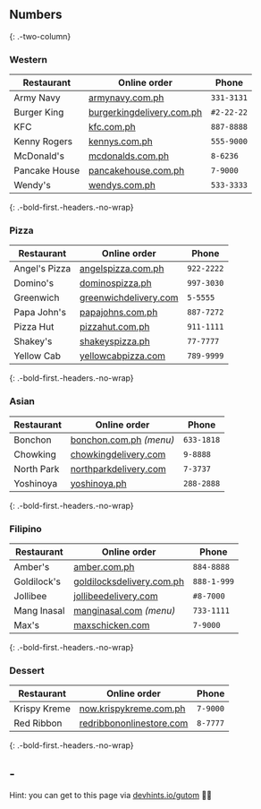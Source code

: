 ## Numbers

{: .-two-column}

### Western

| Restaurant    | Online order                                                        | Phone                                                                                                       |
| ------------- | ------------------------------------------------------------------- | ----------------------------------------------------------------------------------------------------------- |
| Army Navy     | [armynavy.com.ph](http://www.armynavy.com.ph/)                      | `331-3131`                                                                                                  |
| Burger King   | [burgerkingdelivery.com.ph](https://www.burgerkingdelivery.com.ph/) | <abbr class='hint-mark hint--bottom' data-hint='Yes, you need to dial the # sign'><i></i></abbr> `#2-22-22` |
| KFC           | [kfc.com.ph](https://www.kfc.com.ph)                                | `887-8888`                                                                                                  |
| Kenny Rogers  | [kennys.com.ph](http://kennys.com.ph/)                              | `555-9000`                                                                                                  |
| McDonald's    | [mcdonalds.com.ph](http://www.mcdonalds.com.ph/mcdelivery)          | `8-6236`                                                                                                    |
| Pancake House | [pancakehouse.com.ph](https://www.pancakehouse.com.ph/)             | `7-9000`                                                                                                    |
| Wendy's       | [wendys.com.ph](https://wendys.com.ph/delivery/)                    | `533-3333`                                                                                                  |

{: .-bold-first.-headers.-no-wrap}

### Pizza

| Restaurant    | Online order                                              | Phone      |
| ------------- | --------------------------------------------------------- | ---------- |
| Angel's Pizza | [angelspizza.com.ph](http://angelspizza.com.ph/)          | `922-2222` |
| Domino's      | [dominospizza.ph](https://www.dominospizza.ph/)           | `997-3030` |
| Greenwich     | [greenwichdelivery.com](http://greenwichdelivery.com/)    | `5-5555`   |
| Papa John's   | [papajohns.com.ph](http://papajohns.com.ph/)              | `887-7272` |
| Pizza Hut     | [pizzahut.com.ph](https://order.pizzahut.com.ph)          | `911-1111` |
| Shakey's      | [shakeyspizza.ph](http://order.shakeyspizza.ph/)          | `77-7777`  |
| Yellow Cab    | [yellowcabpizza.com](http://delivery.yellowcabpizza.com/) | `789-9999` |

{: .-bold-first.-headers.-no-wrap}

### Asian

| Restaurant | Online order                                                     | Phone      |
| ---------- | ---------------------------------------------------------------- | ---------- |
| Bonchon    | [bonchon.com.ph](http://bonchon.com.ph/food/main-menu/) _(menu)_ | `633-1818` |
| Chowking   | [chowkingdelivery.com](http://www.chowkingdelivery.com)          | `9-8888`   |
| North Park | [northparkdelivery.com](http://northparkdelivery.com/)           | `7-3737`   |
| Yoshinoya  | [yoshinoya.ph](http://www.yoshinoya.ph/ordeonline.html/)         | `288-2888` |

{: .-bold-first.-headers.-no-wrap}

### Filipino

| Restaurant  | Online order                                                       | Phone       |
| ----------- | ------------------------------------------------------------------ | ----------- |
| Amber's     | [amber.com.ph](http://onlineordering.amber.com.ph/)                | `884-8888`  |
| Goldilock's | [goldilocksdelivery.com.ph](http://www.goldilocksdelivery.com.ph/) | `888-1-999` |
| Jollibee    | [jollibeedelivery.com](http://jollibeedelivery.com)                | `#8-7000`   |
| Mang Inasal | [manginasal.com](http://www.manginasal.com/menu/) _(menu)_         | `733-1111`  |
| Max's       | [maxschicken.com](http://delivery.maxschicken.com/)                | `7-9000`    |

{: .-bold-first.-headers.-no-wrap}

### Dessert

| Restaurant   | Online order                                                 | Phone    |
| ------------ | ------------------------------------------------------------ | -------- |
| Krispy Kreme | [now.krispykreme.com.ph](http://now.krispykreme.com.ph/)     | `7-9000` |
| Red Ribbon   | [redribbononlinestore.com](http://redribbononlinestore.com/) | `8-7777` |

{: .-bold-first.-headers.-no-wrap}

## -

Hint: you can get to this page via [devhints.io/gutom](https://devhints.io/gutom) 🍅🍟
